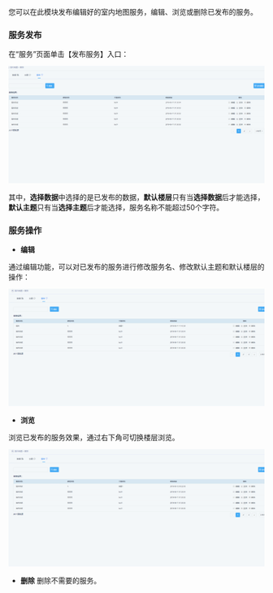 

您可以在此模块发布编辑好的室内地图服务，编辑、浏览或删除已发布的服务。

### **服务发布**
在“服务”页面单击【发布服务】入口：

![](pic/%E5%8F%91%E5%B8%83%E6%9C%8D%E5%8A%A1.gif)

其中，**选择数据**中选择的是已发布的数据，**默认楼层**只有当**选择数据**后才能选择，**默认主题**只有当**选择主题**后才能选择，服务名称不能超过50个字符。

### **服务操作**

- **编辑**

通过编辑功能，可以对已发布的服务进行修改服务名、修改默认主题和默认楼层的操作：

![](pic/%E7%BC%96%E8%BE%91%E6%9C%8D%E5%8A%A1.gif)

- **浏览**

浏览已发布的服务效果，通过右下角可切换楼层浏览。

![](pic/%E6%B5%8F%E8%A7%88%E6%9C%8D%E5%8A%A1.gif)

- **删除**
删除不需要的服务。